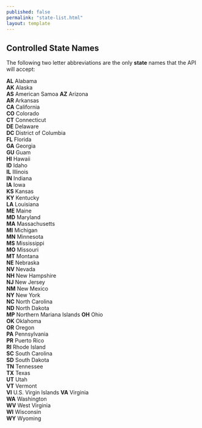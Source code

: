 ```yaml
---
published: false
permalink: "state-list.html"
layout: template
---
```


## Controlled State Names

The following two letter abbreviations are the only **state** names that the API will accept:

**AL**	Alabama                                           
**AK**	Alaska                                            
**AS**	American Samoa
**AZ**	Arizona                                           
**AR**	Arkansas                                          
**CA**	California                                        
**CO**	Colorado                                          
**CT**	Connecticut                                       
**DE**	Delaware                                          
**DC**	District of Columbia                              
**FL**	Florida                                           
**GA**	Georgia                                           
**GU**	Guam                                              
**HI**	Hawaii                                        
**ID**	Idaho                                             
**IL**	Illinois                                          
**IN**	Indiana                                           
**IA**	Iowa                                              
**KS**	Kansas                                            
**KY**	Kentucky                                          
**LA**	Louisiana                                         
**ME**	Maine                                             
**MD**	Maryland                                          
**MA**	Massachusetts                                     
**MI**	Michigan                                          
**MN**	Minnesota                                         
**MS**	Mississippi                                       
**MO**	Missouri                                          
**MT**	Montana                                           
**NE**	Nebraska                                          
**NV**	Nevada                                            
**NH**	New Hampshire                                     
**NJ**	New Jersey                                        
**NM**	New Mexico                                        
**NY**	New York                                          
**NC**	North Carolina                                    
**ND**	North Dakota                                      
**MP**	Northern Mariana Islands
**OH**	Ohio                                              
**OK**	Oklahoma                                          
**OR**	Oregon                                            
**PA**	Pennsylvania                                      
**PR**	Puerto Rico                                       
**RI**	Rhode Island                                      
**SC**	South Carolina                                    
**SD**	South Dakota                                      
**TN**	Tennessee                                         
**TX**	Texas                                             
**UT**	Utah                                              
**VT**	Vermont                                           
**VI**	U.S. Virgin Islands
**VA**	Virginia                                          
**WA**	Washington                                        
**WV**	West Virginia                                     
**WI**	Wisconsin                                         
**WY**	Wyoming                                           